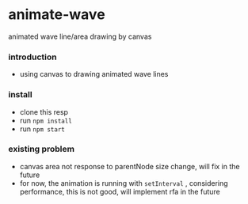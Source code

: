# animate-wave
animated wave line/area drawing by canvas

### introduction
- using canvas to drawing animated wave lines
### install
- clone this resp
- run `npm install`
- run `npm start`

### existing problem
- canvas area not response to parentNode size change, will fix in the future
- for now, the animation is running with `setInterval` , considering performance, this is not good, will implement rfa in the future
